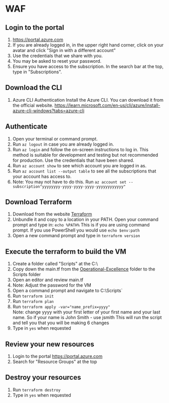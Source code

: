 # WAF

## Login to the portal
1. https://portal.azure.com
2. If you are already logged in, in the upper right hand corner, click on your avatar and click "Sign in with a different account"
2. Use the credentials that we share with you.
3. You may be asked to reset your password.
3. Ensure you have access to the subscription.  In the search bar at the top, type in "Subscriptions".

## Download the CLI

1. Azure CLI Authentication
Install the Azure CLI. You can download it from the official website.  https://learn.microsoft.com/en-us/cli/azure/install-azure-cli-windows?tabs=azure-cli

## Authenticate
1. Open your terminal or command prompt.
2. Run `az logout` in case you are already logged in.
2. Run `az login` and follow the on-screen instructions to log in. This method is suitable for development and testing but not recommended for production.  Use the credentials that have been shared.
3. Run `az account show` to see which account you are logged in as.
3. Run `az account list --output table` to see all the subscriptions that your account has access to.
4. Note:  You may not have to do this.  Run `az account set --subscription"yyyyyyyy-yyyy-yyyy-yyyy-yyyyyyyyyyyy"
`

## Download Terraform

1. Download from the website [Terraform](https://developer.hashicorp.com/terraform/install?product_intent=terraform)
2. Unbundle it and copy to a location in your PATH.  Open your command prompt and type in: `echo %PATH%`  This is if you are using command prompt.  If you use PowerShell you would use `echo $env:path`
3. Open a new command prompt and type in `terraform version`

## Execute the terraform to build the VM
1. Create a folder called "Scripts" at the C:\
2. Copy down the main.tf from the [Operational-Excellence](https://github.com/jamiegunn/WAF/blob/main/Operational-Excellence/main.tf) folder to the Scripts folder
3. Open an editor and review main.tf
4. Note:  Adjust the password for the VM
5. Open a command prompt and navigate to C:\Scripts`
6. Run `terraform init`
7. Run `terraform plan`
8. Run `terraform apply -var="name_prefix=yyyy"`  
Note:  change yyyy with your first letter of your first name and your last name.  So if your name is John Smith - use jsmith
This will run the script and tell you that you will be making 6 changes
6. Type in `yes` when requested

## Review your new resources

1. Login to the portal https://portal.azure.com
2. Search for "Resource Groups" at the top

## Destroy your resources

1. Run `terraform destroy`
2. Type in `yes` when requested